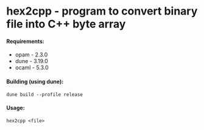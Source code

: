 # hex2cpp - program to convert binary file into C++ byte array

#### Requirements:
* opam - 2.3.0
* dune - 3.19.0
* ocaml - 5.3.0


####  Building (using dune):
```
dune build --profile release
```

#### Usage:
```
hex2cpp <file>
```
